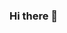 ### Hi there 👋

<!--
README.md Hi, I'm a data student, currently on a data analysis course.

Here are some ideas to get you started:

🔭 I’m currently working on ... Developing my technical skills
🌱 I’m currently learning ... SAS, R and Python 
👯 I’m looking to collaborate on ... Projects
🤔 I’m looking for help with ... SAS and Python
⚡ Fun fact: ... I'm fun to be around. 
-->
